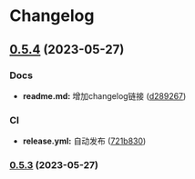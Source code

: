 # Changelog

## [0.5.4](https://github.com/Justin3go/xiaoyou-mp/compare/v0.5.3...v0.5.4) (2023-05-27)


### Docs

* **readme.md:** 增加changelog链接 ([d289267](https://github.com/Justin3go/xiaoyou-mp/commit/d28926720f10bc5d4b72cc2251d683db5df2349c))


### CI

* **release.yml:** 自动发布 ([721b830](https://github.com/Justin3go/xiaoyou-mp/commit/721b8308f74e986d25e245ece7364c72b543625f))

### [0.5.3](https://github.com/Justin3go/xiaoyou-mp/compare/v0.5.2...v0.5.3) (2023-05-27)
